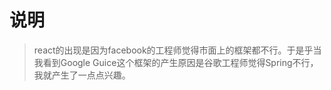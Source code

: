 #	说明

> ​	react的出现是因为facebook的工程师觉得市面上的框架都不行。于是乎当我看到Google Guice这个框架的产生原因是谷歌工程师觉得Spring不行，我就产生了一点点兴趣。